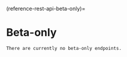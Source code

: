 (reference-rest-api-beta-only)=
# Beta-only

```{note}
There are currently no beta-only endpoints.
```
